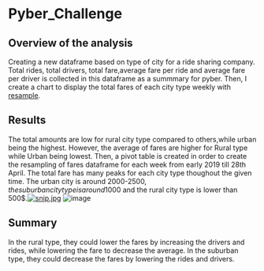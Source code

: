 # Pyber_Challenge

## Overview of the analysis

Creating a new dataframe based on type of city for a ride sharing company. Total rides, total drivers, total fare,average fare per ride and average fare per driver is collected in this dataframe as a summmary for pyber. Then, I create a chart to display the total fares of each city type weekly with [resample](https://pandas.pydata.org/docs/reference/api/pandas.DataFrame.resample.html).

## Results

The total amounts are low for rural city type compared to others,while urban being the highest. However, the average of fares are higher for Rural type while Urban being lowest. Then, a pivot table is created in order to create the resampling of fares dataframe for each week from early 2019 till 28th April. The total fare has many peaks for each city type thoughout the given time. The urban city is around 2000-2500$, the suburban city type is around 1000$ and the rural city type is lower than 500$.[![snip.jpg](https://i.postimg.cc/YCq5CNZ5/snip.jpg)](https://postimg.cc/6ygjHZ9c) ![image](https://user-images.githubusercontent.com/95439555/152699986-af29db21-3f4a-40b9-9738-d510020a8b9e.png)


## Summary

In the rural type, they could lower the fares by increasing the drivers and rides, while lowering the fare to decrease the average. In the suburban type, they could decrease the fares by lowering the rides and drivers. 



 
